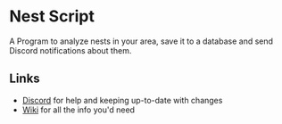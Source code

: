 # Nest Script
A Program to analyze nests in your area, save it to a database and send Discord notifications about them.

## Links
- [Discord](https://discord.gg/q6MSBg4ugv) for help and keeping up-to-date with changes
- [Wiki](https://ccev.github.io/nestwatcher/) for all the info you'd need
